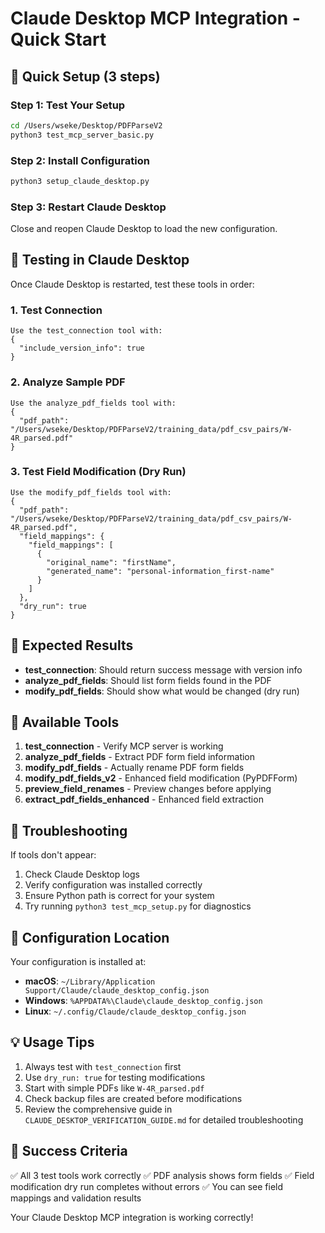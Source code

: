 # Claude Desktop MCP Integration - Quick Start

## 🚀 Quick Setup (3 steps)

### Step 1: Test Your Setup
```bash
cd /Users/wseke/Desktop/PDFParseV2
python3 test_mcp_server_basic.py
```

### Step 2: Install Configuration
```bash
python3 setup_claude_desktop.py
```

### Step 3: Restart Claude Desktop
Close and reopen Claude Desktop to load the new configuration.

## 🧪 Testing in Claude Desktop

Once Claude Desktop is restarted, test these tools in order:

### 1. Test Connection
```
Use the test_connection tool with:
{
  "include_version_info": true
}
```

### 2. Analyze Sample PDF
```
Use the analyze_pdf_fields tool with:
{
  "pdf_path": "/Users/wseke/Desktop/PDFParseV2/training_data/pdf_csv_pairs/W-4R_parsed.pdf"
}
```

### 3. Test Field Modification (Dry Run)
```
Use the modify_pdf_fields tool with:
{
  "pdf_path": "/Users/wseke/Desktop/PDFParseV2/training_data/pdf_csv_pairs/W-4R_parsed.pdf",
  "field_mappings": {
    "field_mappings": [
      {
        "original_name": "firstName",
        "generated_name": "personal-information_first-name"
      }
    ]
  },
  "dry_run": true
}
```

## 🎯 Expected Results

- **test_connection**: Should return success message with version info
- **analyze_pdf_fields**: Should list form fields found in the PDF
- **modify_pdf_fields**: Should show what would be changed (dry run)

## 🔧 Available Tools

1. **test_connection** - Verify MCP server is working
2. **analyze_pdf_fields** - Extract PDF form field information
3. **modify_pdf_fields** - Actually rename PDF form fields
4. **modify_pdf_fields_v2** - Enhanced field modification (PyPDFForm)
5. **preview_field_renames** - Preview changes before applying
6. **extract_pdf_fields_enhanced** - Enhanced field extraction

## 🚨 Troubleshooting

If tools don't appear:
1. Check Claude Desktop logs
2. Verify configuration was installed correctly
3. Ensure Python path is correct for your system
4. Try running `python3 test_mcp_setup.py` for diagnostics

## 📍 Configuration Location

Your configuration is installed at:
- **macOS**: `~/Library/Application Support/Claude/claude_desktop_config.json`
- **Windows**: `%APPDATA%\Claude\claude_desktop_config.json`
- **Linux**: `~/.config/Claude/claude_desktop_config.json`

## 💡 Usage Tips

1. Always test with `test_connection` first
2. Use `dry_run: true` for testing modifications
3. Start with simple PDFs like `W-4R_parsed.pdf`
4. Check backup files are created before modifications
5. Review the comprehensive guide in `CLAUDE_DESKTOP_VERIFICATION_GUIDE.md` for detailed troubleshooting

## 🎉 Success Criteria

✅ All 3 test tools work correctly
✅ PDF analysis shows form fields
✅ Field modification dry run completes without errors
✅ You can see field mappings and validation results

Your Claude Desktop MCP integration is working correctly!